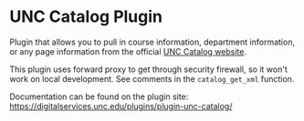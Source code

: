 # UNC Catalog Plugin
Plugin that allows you to pull in course information, department information, or any page information from the official [UNC Catalog website](http://catalog.unc.edu).

This plugin uses forward proxy to get through security firewall, so it won't work on local development. See comments in the `catalog_get_xml` function.

Documentation can be found on the plugin site: https://digitalservices.unc.edu/plugins/plugin-unc-catalog/